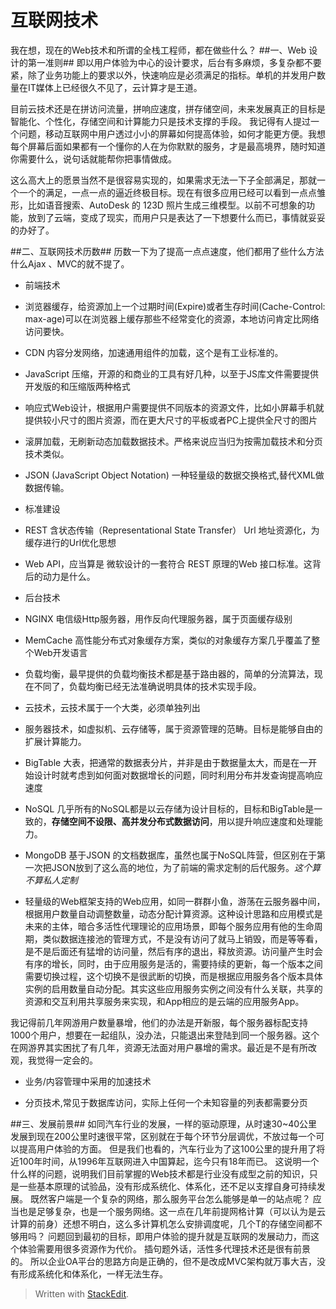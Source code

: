 互联网技术
==========
我在想，现在的Web技术和所谓的全栈工程师，都在做些什么？
##一、Web 设计的第一准则##
即以用户体验为中心的设计要求，后台有多麻烦，多复杂都不要紧，除了业务功能上的要求以外，快速响应是必须满足的指标。单机的并发用户数量在IT媒体上已经很久不见了，云计算才是王道。

目前云技术还是在拼访问流量，拼响应速度，拼存储空间，未来发展真正的目标是智能化、个性化，存储空间和计算能力只是技术支撑的手段。
我记得有人提过一个问题，移动互联网中用户透过小小的屏幕如何提高体验，如何才能更方便。我想每个屏幕后面如果都有一个懂你的人在为你默默的服务，才是最高境界，随时知道你需要什么，说句话就能帮你把事情做成。

这么高大上的愿景当然不是很容易实现的，如果需求无法一下子全部满足，那就一个一个的满足，一点一点的逼近终极目标。现在有很多应用已经可以看到一点点雏形，比如语音搜索、AutoDesk 的 123D 照片生成三维模型。以前不可想象的功能，放到了云端，变成了现实，而用户只是表达了一下想要什么而已，事情就妥妥的办好了。

##二、互联网技术历数##
历数一下为了提高一点点速度，他们都用了些什么方法
什么Ajax 、MVC的就不提了。

- 前端技术
 - 浏览器缓存，给资源加上一个过期时间(Expire)或者生存时间(Cache-Control: max-age)可以在浏览器上缓存那些不经常变化的资源，本地访问肯定比网络访问要快。
 - CDN 内容分发网络，加速通用组件的加载，这个是有工业标准的。
 - JavaScript 压缩，开源的和商业的工具有好几种，以至于JS库文件需要提供开发版的和压缩版两种格式
 - 响应式Web设计，根据用户需要提供不同版本的资源文件，比如小屏幕手机就提供较小尺寸的图片资源，而在更大尺寸的平板或者PC上提供全尺寸的图片
 - 滚屏加载，无刷新动态加载数据技术。严格来说应当归为按需加载技术和分页技术类似。
 - JSON (JavaScript Object Notation) 一种轻量级的数据交换格式,替代XML做数据传输。

- 标准建设
 - REST 含状态传输（Representational State Transfer） Url 地址资源化，为缓存进行的Url优化思想
 - Web API，应当算是 微软设计的一套符合 REST 原理的Web 接口标准。这背后的动力是什么。
 
- 后台技术
 - NGINX 电信级Http服务器，用作反向代理服务器，属于页面缓存级别
 - MemCache 高性能分布式对象缓存方案，类似的对象缓存方案几乎覆盖了整个Web开发语言
 - 负载均衡，最早提供的负载均衡技术都是基于路由器的，简单的分流算法，现在不同了，负载均衡已经无法准确说明具体的技术实现手段。
 
- 云技术，云技术属于一个大类，必须单独列出
 - 服务器技术，如虚拟机、云存储等，属于资源管理的范畴。目标是能够自由的扩展计算能力。
 - BigTable 大表，把通常的数据表分片，并非是由于数据量太大，而是在一开始设计时就考虑到如何面对数据增长的问题，同时利用分布并发查询提高响应速度
 - NoSQL 几乎所有的NoSQL都是以云存储为设计目标的，目标和BigTable是一致的，**存储空间不设限、高并发分布式数据访问**，用以提升响应速度和处理能力。
 - MongoDB 基于JSON 的文档数据库，虽然也属于NoSQL阵营，但区别在于第一次把JSON放到了这么高的地位，为了前端的需求定制的后代服务。*这个算不算私人定制*

 - 轻量级的Web框架支持的Web应用，如同一群群小鱼，游荡在云服务器中间，根据用户数量自动调整数量，动态分配计算资源。这种设计思路和应用模式是未来的主体，暗合多活性代理理论的应用场景，即每个服务应用有他的生命周期，类似数据连接池的管理方式，不是没有访问了就马上销毁，而是等等看，是不是后面还有猛增的访问量，然后有序的退出，释放资源。访问量产生时会有序的增长，同时，由于应用服务是活的，需要持续的更新，每一个版本之间需要切换过程，这个切换不是很武断的切换，而是根据应用服务各个版本具体实例的启用数量自动分配。其实这些应用服务实例之间没有什么关联，共享的资源和交互利用共享服务来实现，和App相应的是云端的应用服务App。
 
我记得前几年网游用户数量暴增，他们的办法是开新服，每个服务器标配支持1000个用户，想要在一起组队，没办法，只能退出来登陆到同一个服务器。这个在网游界其实困扰了有几年，资源无法面对用户暴增的需求。最近是不是有所改观，我觉得一定会的。

- 业务/内容管理中采用的加速技术

 - 分页技术,常见于数据库访问，实际上任何一个未知容量的列表都需要分页


##三、发展前景##
如同汽车行业的发展，一样的驱动原理，从时速30~40公里发展到现在200公里时速很平常，区别就在于每个环节分层调优，不放过每一个可以提高用户体验的方面。
但是我们也看的，汽车行业为了这100公里的提升用了将近100年时间，从1996年互联网进入中国算起，迄今只有18年而已。
这说明一个什么样的问题，说明我们目前掌握的Web技术都是行业没有成型之前的知识，只是一些基本原理的试验品，没有形成系统化、体系化，还不足以支撑自身可持续发展。
既然客户端是一个复杂的网络，那么服务平台怎么能够是单一的站点呢？
应当也是足够复杂，也是一个服务网络。这一点在几年前提网格计算（可以认为是云计算的前身）还想不明白，这么多计算机怎么安排调度呢，几个T的存储空间都不够用吗？
问题回到最初的目标，即用户体验的提升就是互联网的发展动力，而这个体验需要用很多资源作为代价。
插句题外话，活性多代理技术还是很有前景的。
所以企业OA平台的思路方向是正确的，但不是改成MVC架构就万事大吉，没有形成系统化和体系化，一样无法生存。

> Written with [StackEdit](https://stackedit.io/).